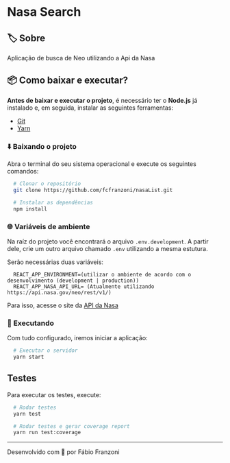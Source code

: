 # Nasa Search


## 🏷️ Sobre

Aplicação de busca de Neo utilizando a Api da Nasa


## 📦 Como baixar e executar?

**Antes de baixar e executar o projeto**, é necessário ter o **Node.js** já instalado e, em seguida, instalar as seguintes ferramentas:

- [Git](https://git-scm.com/)
- [Yarn](https://classic.yarnpkg.com/lang/en/)

### ⬇️ Baixando o projeto

Abra o terminal do seu sistema operacional e execute os seguintes comandos:

```bash
  # Clonar o repositório
  git clone https://github.com/fcfranzoni/nasaList.git

  # Instalar as dependências
  npm install
```

### 🌐 Variáveis de ambiente

Na raíz do projeto você encontrará o arquivo `.env.development`. A partir dele, crie um outro arquivo chamado `.env` utilizando a mesma estutura.

Serão necessárias duas variáveis:

```env
  REACT_APP_ENVIRONMENT=(utilizar o ambiente de acordo com o desenvolvimento (development | production))
  REACT_APP_NASA_API_URL= (Atualmente utilizando https://api.nasa.gov/neo/rest/v1/)
```

Para isso, acesse o site da [API da Nasa](https://api.nasa.gov/) 

### 🏃 Executando

Com tudo configurado, iremos iniciar a aplicação:

```bash
  # Executar o servidor
  yarn start
```


## Testes

Para executar os testes, execute:

```bash
  # Rodar testes
  yarn test

  # Rodar testes e gerar coverage report
  yarn run test:coverage
```

---

Desenvolvido com 💜 por Fábio Franzoni 
